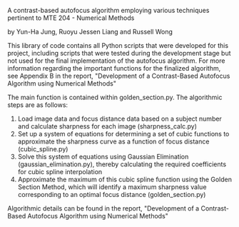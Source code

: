 A contrast-based autofocus algorithm employing various techniques
pertinent to MTE 204 - Numerical Methods

by Yun-Ha Jung, Ruoyu Jessen Liang and Russell Wong

This library of code contains all Python scripts that were developed
for this project, including scripts that were tested during the development
stage but not used for the final implementation of the autofocus algorithm.
For more information regarding the important functions for the finalized
algorithm, see Appendix B in the report, "Development of a Contrast-Based
Autofocus Algorithm using Numerical Methods"

The main function is contained within golden_section.py. The algorithmic steps
are as follows:

1) Load image data and focus distance data based on a subject number
   and calculate sharpness for each image (sharpness_calc.py)
2) Set up a system of equations for determining a set of cubic functions
   to approximate the sharpness curve as a function of focus distance
   (cubic_spline.py)
3) Solve this system of equations using Gaussian Elimination (gaussian_elimination.py),
   thereby calculating the required coefficients for cubic spline interpolation
4) Approximate the maximum of this cubic spline function using the Golden Section
   Method, which will identify a maximum sharpness value corresponding to an optimal
   focus distance (golden_section.py)

Algorithmic details can be found in the report, "Development of a Contrast-Based 
Autofocus Algorithm using Numerical Methods"  